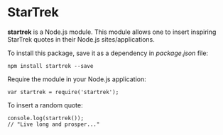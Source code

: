 # StarTrek
**startrek** is a Node.js module. This module allows one to insert inspiring StarTrek quotes in their Node.js sites/applications.

To install this package, save it as a dependency in _package.json_ file:
```
npm install startrek --save
```

Require the module in your Node.js application:
```
var startrek = require('startrek');
```

To insert a random quote:
```
console.log(startrek());
// "Live long and prosper..."
```
